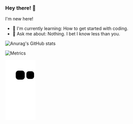 ### Hey there! 👋
I'm new here!
- 🌱 I'm currently learning: How to get started with coding.
- 💬 Ask me about: Nothing. I bet I know less than you.

![Anurag's GitHub stats](https://github-readme-stats.vercel.app/api?username=YanMaker&theme=algolia)

![Metrics](https://metrics.lecoq.io/YanMaker?template=classic&base.header=0&base.activity=0&base.community=0&base.repositories=0&base.metadata=0&achievements=1&achievements.threshold=C&achievements.secrets=true&achievements.display=compact&achievements.limit=0&config.timezone=America%2FNew_York)

![snake](https://raw.githubusercontent.com/YanMaker/YanMaker/output/github-contribution-grid-snake.svg)
